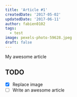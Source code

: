 ```yaml
---
title: 'Article #1'
createdDate: '2017-05-02'
updatedDate: '2017-06-11'
author: fabien0102
tags:
  - test
image: pexels-photo-59628.jpeg
draft: false
---
```


My awesome article

## TODO

-   [x] Replace image
-   [ ] Write an awesome article
